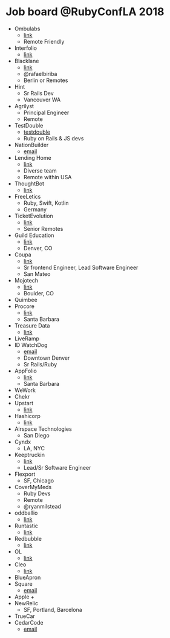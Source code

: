 # Job board @RubyConfLA 2018

- Ombulabs
    + [link](http://ombulabs.com/jobs)
    + Remote Friendly
- Interfolio
    + [link](http://interfolio.com/careers)
- Blacklane
    + [link](http://blacklane.com/en/career)
    + @rafaelbiriba
    + Berlin or Remotes
- Hint
    + Sr Rails Dev
    + Vancouver WA
- Agrilyst
    + Principal Engineer
    + Remote
- TestDouble
    + [testdouble](testdouble.com/join)
    + Ruby on Rails & JS devs
- NationBuilder
    + [email](jobs@nationbuilder.com)
- Lending Home
    + [link](lendinghome.com/careers)
    + Diverse team
    + Remote within USA
- ThoughtBot
    + [link](https://thoughtbot.com/jobs)
- FreeLetics
    + Ruby, Swift, Kotlin
    + Germany
- TicketEvolution
    + [link](http://ticketevolution.com/careers)
    + Senior Remotes
- Guild Education
    + [link](http://guildeducation.com/careers)
    + Denver, CO
- Coupa
    + [link](http://coupa.com/careers)
    + Sr frontend Engineer, Lead Software Engineer
    + San Mateo
- Mojotech
    + [link](http://mojotech.com/jobs)
    + Boulder, CO
- Quimbee
- Procore
    + [link](http://procore.com/jobs)
    + Santa Barbara
- Treasure Data
    + [link](http://jobs.lever.co/treasure-data)
- LiveRamp
- ID WatchDog
    + [email](hmoleler@idwatchdog.com)
    + Downtown Denver
    + Sr Rails/Ruby
- AppFolio
    + [link](http://appfolioinc.com/jobs)
    + Santa Barbara
- WeWork
- Chekr
- Upstart
    + [link](http://upstart.com/careers)
- Hashicorp
    + [link](http://hashicorp.com/careers)
- Airspace Technologies
    + San Diego
- Cyndx
    + LA, NYC
- Keeptruckin
    + [link](http://keeptruckin.com/careers)
    + Lead/Sr Software Engineer
- Flexport
    + SF, Chicago
- CoverMyMeds
    + Ruby Devs
    + Remote
    + @ryanmilstead
- oddballio
    + [link](http://oddballio/jobs)
- Runtastic
    + [link](http://runtastic.com/ruby)
- Redbubble
    + [link](http://careers.redbubble.com)
- OL
    + [link](http://ol.ai/6D7DX)
- Cleo
    + [link](http://meetcleo.com)
- BlueApron
- Square
    + [email](skipper@square.com)
- Apple
    + 
- NewRelic
    + SF, Portland, Barcelona
- TrueCar
- CedarCode
    + [email](sebastian@cedarcode.com)
